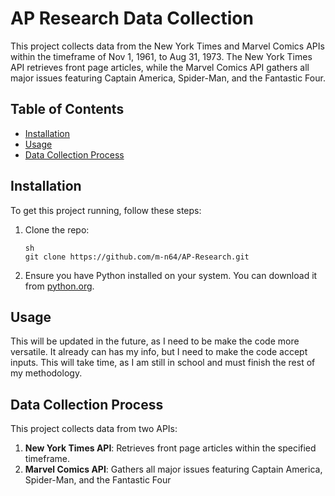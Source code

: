 # AP Research Data Collection

This project collects data from the New York Times and Marvel Comics APIs within the timeframe of Nov 1, 1961, to Aug 31, 1973. The New York Times API retrieves front page articles, while the Marvel Comics API gathers all major issues featuring Captain America, Spider-Man, and the Fantastic Four.

## Table of Contents

- [Installation](#installation)
- [Usage](#usage)
- [Data Collection Process](#data-collection-process)

## Installation

To get this project running, follow these steps:

1. Clone the repo:
    ```
    sh
    git clone https://github.com/m-n64/AP-Research.git
    ```
2. Ensure you have Python installed on your system. You can download it from [python.org](https://www.python.org/).

## Usage

This will be updated in the future, as I need to be make the code more versatile. It already can has my info, but I need to make the code accept inputs. This will take time, as I am still in school and must finish the rest of my methodology.

## Data Collection Process

This project collects data from two APIs:

1. **New York Times API**: Retrieves front page articles within the specified timeframe.
2. **Marvel Comics API**: Gathers all major issues featuring Captain America, Spider-Man, and the Fantastic Four
